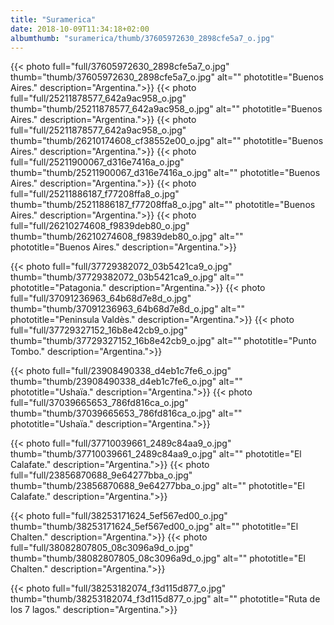 ```yaml
---
title: "Suramerica"
date: 2018-10-09T11:34:18+02:00
albumthumb: "suramerica/thumb/37605972630_2898cfe5a7_o.jpg"
---
```


{{< photo full="full/37605972630_2898cfe5a7_o.jpg" thumb="thumb/37605972630_2898cfe5a7_o.jpg" alt="" phototitle="Buenos Aires." description="Argentina.">}}
{{< photo full="full/25211878577_642a9ac958_o.jpg" thumb="thumb/25211878577_642a9ac958_o.jpg" alt="" phototitle="Buenos Aires." description="Argentina.">}}
{{< photo full="full/25211878577_642a9ac958_o.jpg" thumb="thumb/26210174608_cf38552e00_o.jpg" alt="" phototitle="Buenos Aires." description="Argentina.">}}
{{< photo full="full/25211900067_d316e7416a_o.jpg" thumb="thumb/25211900067_d316e7416a_o.jpg" alt="" phototitle="Buenos Aires." description="Argentina.">}}
{{< photo full="full/25211886187_f77208ffa8_o.jpg" thumb="thumb/25211886187_f77208ffa8_o.jpg" alt="" phototitle="Buenos Aires." description="Argentina.">}}
{{< photo full="full/26210274608_f9839deb80_o.jpg" thumb="thumb/26210274608_f9839deb80_o.jpg" alt="" phototitle="Buenos Aires." description="Argentina.">}}

{{< photo full="full/37729382072_03b5421ca9_o.jpg" thumb="thumb/37729382072_03b5421ca9_o.jpg" alt="" phototitle="Patagonia." description="Argentina.">}}
{{< photo full="full/37091236963_64b68d7e8d_o.jpg" thumb="thumb/37091236963_64b68d7e8d_o.jpg" alt="" phototitle="Peninsula Valdès." description="Argentina.">}}
{{< photo full="full/37729327152_16b8e42cb9_o.jpg" thumb="thumb/37729327152_16b8e42cb9_o.jpg" alt="" phototitle="Punto Tombo." description="Argentina.">}}

{{< photo full="full/23908490338_d4eb1c7fe6_o.jpg" thumb="thumb/23908490338_d4eb1c7fe6_o.jpg" alt="" phototitle="Ushaïa." description="Argentina.">}}
{{< photo full="full/37039665653_786fd816ca_o.jpg" thumb="thumb/37039665653_786fd816ca_o.jpg" alt="" phototitle="Ushaïa." description="Argentina.">}}

{{< photo full="full/37710039661_2489c84aa9_o.jpg" thumb="thumb/37710039661_2489c84aa9_o.jpg" alt="" phototitle="El Calafate." description="Argentina.">}}
{{< photo full="full/23856870688_9e64277bba_o.jpg" thumb="thumb/23856870688_9e64277bba_o.jpg" alt="" phototitle="El Calafate." description="Argentina.">}}

{{< photo full="full/38253171624_5ef567ed00_o.jpg" thumb="thumb/38253171624_5ef567ed00_o.jpg" alt="" phototitle="El Chalten." description="Argentina.">}}
{{< photo full="full/38082807805_08c3096a9d_o.jpg" thumb="thumb/38082807805_08c3096a9d_o.jpg" alt="" phototitle="El Chalten." description="Argentina.">}}

{{< photo full="full/38253182074_f3d115d877_o.jpg" thumb="thumb/38253182074_f3d115d877_o.jpg" alt="" phototitle="Ruta de los 7 lagos." description="Argentina.">}}

